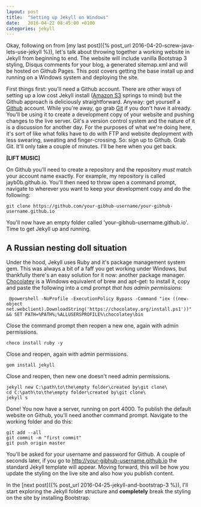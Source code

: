 ```yaml
---
layout: post
title:  "Setting up Jekyll on Windows"
date:   2016-04-22 08:45:00 +0100
categories: jekyll
---
```


Okay, following on from [my last post]({% post_url 2016-04-20-screw-java-lets-use-jekyll %}), let's talk about throwing together a working website in Jekyll from beginning to end. The website will include vanilla Bootstrap 3 styling, Disqus comments for your blog, a generated sitemap.xml and will be hosted on Github Pages. This post covers getting the base install up and running on a Windows system and deploying the site.

First things first: you'll need a Github account. There are other ways of setting up a low cost Jekyll install ([Amazon S3](https://aws.amazon.com/s3/) springs to mind) but the Github approach is deliciously straightforward. Anyway: get yourself a [Github](https://github.com) account. While you're away, go grab [Git](https://git-scm.com/) if you don't have it already. You'll be using it to create a development copy of your website and pushing changes to the live server. Git's a version control system and the nature of it is a discussion for another day. For the purposes of what we're doing here, it's sort of like what folks have to do with FTP and website deployment with less swearing, sweating and finger-crossing. So: sign up to Github. Grab Git. It'll only take a couple of minutes. I'll be here when you get back.

**[LIFT MUSIC]**

On Github you'll need to create a repository and the repository *must* match your account name exactly. For example, my repository is called jayb0b.github.io. You'll then need to throw open a command prompt, navigate to wherever you want to keep your development copy and do the following:

```
git clone https://github.com/your-gibhub-username/your-gibhub-username.github.io
```

You'll now have an empty folder called 'your-gibhub-username.github.io'. Time to get Jekyll up and running.

## A Russian nesting doll situation

Under the hood, Jekyll uses Ruby and it's package management system gem. This was always a bit of a faff you get working under Windows, but thankfully there's an easy solution for it now: another package manager. [Chocolatey](https://chocolatey.org/) is a Windows equivalent of brew and apt-get: to install it, copy and paste the following into a cmd prompt *that has admin permissions*:

```
 @powershell -NoProfile -ExecutionPolicy Bypass -Command "iex ((new-object net.webclient).DownloadString('https://chocolatey.org/install.ps1'))" && SET PATH=%PATH%;%ALLUSERSPROFILE%\chocolatey\bin
```
Close the command prompt then reopen a new one, again with admin permissions.

```
choco install ruby -y
```
Close and reopen, again with admin permissions.

```
gem install jekyll
```
Close and reopen, then new one doesn't need admin permissions.

```
jekyll new C:\path\to\the\empty folder\created by\git clone\
cd C:\path\to\the\empty folder\created by\git clone\
jekyll s
```

Done! You now have a server, running on port 4000. To publish the default website on Github, you'll need another command prompt. Navigate to the working folder and do this:

```
git add --all
git commit -m "first commit"
git push origin master
```
You'll be asked for your username and password for Github. A couple of seconds later, if you go to http://your-gibhub-username.github.io the standard Jekyll template will appear. Moving forward, this will be how you update the styling on the live site and also how you publish content.

In the [next post]({% post_url 2016-04-25-jekyll-and-bootstrap-3 %}), I'll start exploring the Jekyll folder structure and **completely** break the styling on the site by installing Bootstrap.
